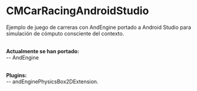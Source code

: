 # CMCarRacingAndroidStudio
Ejemplo de juego de carreras con AndEngine portado a Android Studio para simulación de cómputo consciente del contexto.

<br><b>Actualmente se han portado:</b>
  <br>-- AndEngine
  
  <br><b>Plugins:</b>
    <br> -- andEnginePhysicsBox2DExtension.
